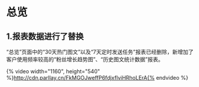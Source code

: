 # 总览
## 1.报表数据进行了替换
“总览”页面中的“30天热门图文”以及“7天定时发送任务”报表已经删除，新增加了客户使用频率较高的“粉丝增长趋势图”、“历史图文统计数据”报表。

{% video width="1160", height="540" %}http://cdn.parllay.cn/FkMGOJweffP6fdjxflviHRhoLErA{% endvideo %}

